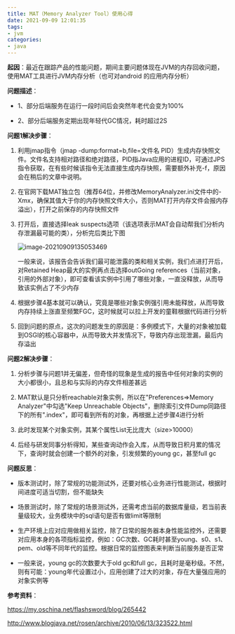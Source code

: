 ```yaml
---
title: MAT（Memory Analyzer Tool）使用心得
date: 2021-09-09 12:01:35
tags:
- jvm
categories: 
- java
---
```


**起因**：最近在跟踪产品的性能问题，期间主要问题体现在JVM的内存回收问题，使用MAT工具进行JVM内存分析（也可对android 的应用内存分析）

**问题描述**：

-   1、部分后端服务在运行一段时间后会突然年老代会变为100%
    
-   2、部分后端服务定期出现年轻代GC情况，耗时超过2S
    

**问题1解决步骤**：

1.  利用jmap指令（jmap -dump:format=b,file=文件名 PID）生成内存快照文件。文件名支持相对路径和绝对路径，PID指Java应用的进程ID，可通过JPS指令获取，在有些时候该指令无法直接生成内存快照，需要额外补充-f，原因会在稍后的文章中说明。
    
2.  在官网下载MAT独立包（推荐64位，并修改MemoryAnalyzer.ini文件中的-Xmx，确保其值大于你的内存快照文件大小，否则MAT打开内存文件会报内存溢出），打开之前保存的内存快照文件
    
3.  打开后，直接选择leak suspects选项（该选项表示MAT会自动帮我们分析内存泄漏最可能的类），分析完后类比下图
    
    ![image-20210909135053469](https://gitee.com/hxf88/imgrepo/raw/master/img/image-20210909135053469.png)
    
    一般来说，该报告会告诉我们最可能泄露的类和相关实例，我们点进打开后，对Retained Heap最大的实例再点击选择outGoing references（当前对象，引用的外部对象），即可查看该实例中引用了哪些对象，一直没释放，从而导致该实例占了不少内存
    
4. 根据步骤4基本就可以确认，究竟是哪些对象实例强引用未能释放，从而导致内存持续上涨直至频繁FGC，这时候就可以拉上开发的童鞋根据代码进行分析

5. 回到问题的原点，这次的问题发生的原因是：多例模式下，大量的对象被加载到OSGI的核心容器中，从而导致大并发情况下，导致内存出现泄漏，最后内存溢出


**问题2解决步骤**：

1.  分析步骤与问题1并无偏差，但奇怪的现象是生成的报告中任何对象的实例的大小都很小，且总和与实际的内存文件相差甚远
    
2.  MAT默认是只分析reachable对象实例，所以在"Preferences=>Memory Analyzer"中勾选"Keep Unreachable Objects"，删除索引文件Dump同路径下的所有".index"，即可看到所有的对象，再根据上述步骤4进行分析
    
3.  此时发现某个对象实例，其某个属性List无比庞大（size>10000）
    
4.  后经与研发同事分析得知，某些查询动作会入库，从而导致日积月累的情况下，查询时就会创建一个额外的对象，引发频繁的young gc，甚至full gc
    

**问题反思**：

-   版本测试时，除了常规的功能测试外，还要对核心业务进行性能测试，根据时间进度可适当切割，但不能缺失
    
-   场景测试时，除了常规的场景测试外，还需考虑当前的数据库量级，若当前表量级较大，业务模块中的sql语句是否有做limit等限制
    
-   生产环境上应对应用做相关监控，除了日常的服务器本身性能监控外，还需要对应用本身的各项指标监控，例如：GC次数、GC耗时甚至young、s0、s1、pem、old等不同年代的监控。根据日常的监控图表来判断当前服务是否正常
    
-   一般来说，young gc的次数要大于old gc和full gc，且耗时是毫秒级。不然，则有可能：young年代设置过小，应用创建了过大的对象，存在大量强应用的对象实例等
    

**参考资料**：

https://my.oschina.net/flashsword/blog/265442

http://www.blogjava.net/rosen/archive/2010/06/13/323522.html
